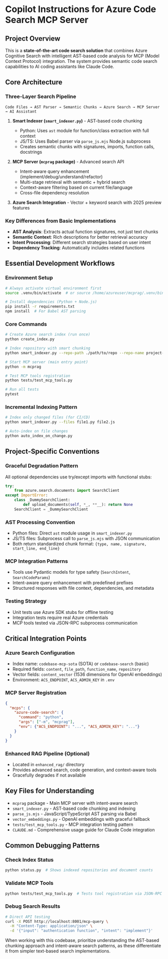 # Copilot Instructions for Azure Code Search MCP Server

## Project Overview

This is a **state-of-the-art code search solution** that combines Azure Cognitive Search with intelligent AST-based code analysis for MCP (Model Context Protocol) integration. The system provides semantic code search capabilities to AI coding assistants like Claude Code.

## Core Architecture

### Three-Layer Search Pipeline
```
Code Files → AST Parser → Semantic Chunks → Azure Search → MCP Server → AI Assistant
```

1. **Smart Indexer (`smart_indexer.py`)** - AST-based code chunking
   - Python: Uses `ast` module for function/class extraction with full context
   - JS/TS: Uses Babel parser via `parse_js.mjs` Node.js subprocess
   - Creates semantic chunks with signatures, imports, function calls, docstrings

2. **MCP Server (`mcprag` package)** - Advanced search API
   - Intent-aware query enhancement (implement/debug/understand/refactor)
   - Multi-stage retrieval with semantic + hybrid search
   - Context-aware filtering based on current file/language
   - Cross-file dependency resolution

3. **Azure Search Integration** - Vector + keyword search with 2025 preview features

### Key Differences from Basic Implementations
- **AST Analysis**: Extracts actual function signatures, not just text chunks
- **Semantic Context**: Rich descriptions for better retrieval accuracy
- **Intent Processing**: Different search strategies based on user intent
- **Dependency Tracking**: Automatically includes related functions

## Essential Development Workflows

### Environment Setup
```bash
# Always activate virtual environment first
source .venv/bin/activate  # or source /home/azureuser/mcprag/.venv/bin/activate

# Install dependencies (Python + Node.js)
pip install -r requirements.txt
npm install  # For Babel AST parsing
```

### Core Commands
```bash
# Create Azure search index (run once)
python create_index.py

# Index repository with smart chunking
python smart_indexer.py --repo-path ./path/to/repo --repo-name project-name

# Start MCP server (main entry point)
python -m mcprag

# Test MCP tools registration
python tests/test_mcp_tools.py

# Run all tests
pytest
```

### Incremental Indexing Pattern
```bash
# Index only changed files (for CI/CD)
python smart_indexer.py --files file1.py file2.js

# Auto-index on file changes
python auto_index_on_change.py
```

## Project-Specific Conventions

### Graceful Degradation Pattern
All optional dependencies use try/except imports with functional stubs:
```python
try:
    from azure.search.documents import SearchClient
except ImportError:
    class _DummySearchClient:
        def upload_documents(self, *_, **__): return None
    SearchClient = _DummySearchClient
```

### AST Processing Convention
- Python files: Direct `ast` module usage in `smart_indexer.py`
- JS/TS files: Subprocess call to `parse_js.mjs` with JSON communication
- Both return standardized chunk format: `{type, name, signature, start_line, end_line}`

### MCP Integration Patterns
- Tools use Pydantic models for type safety (`SearchIntent`, `SearchCodeParams`)
- Intent-aware query enhancement with predefined prefixes
- Structured responses with file context, dependencies, and metadata

### Testing Strategy
- Unit tests use Azure SDK stubs for offline testing
- Integration tests require real Azure credentials
- MCP tools tested via JSON-RPC subprocess communication

## Critical Integration Points

### Azure Search Configuration
- Index name: `codebase-mcp-sota` (SOTA) or `codebase-search` (basic)
- Required fields: `content`, `file_path`, `function_name`, `repository`
- Vector fields: `content_vector` (1536 dimensions for OpenAI embeddings)
- Environment: `ACS_ENDPOINT`, `ACS_ADMIN_KEY` in `.env`

### MCP Server Registration
```json
{
  "mcps": {
    "azure-code-search": {
      "command": "python",
      "args": ["-m", "mcprag"],
      "env": {"ACS_ENDPOINT": "...", "ACS_ADMIN_KEY": "..."}
    }
  }
}
```

### Enhanced RAG Pipeline (Optional)
- Located in `enhanced_rag/` directory
- Provides advanced search, code generation, and context-aware tools
- Gracefully degrades if not available

## Key Files for Understanding

- `mcprag` package - Main MCP server with intent-aware search
- `smart_indexer.py` - AST-based code chunking and indexing
- `parse_js.mjs` - JavaScript/TypeScript AST parsing via Babel
- `vector_embeddings.py` - OpenAI embeddings with graceful fallback
- `tests/test_mcp_tools.py` - MCP integration testing pattern
- `CLAUDE.md` - Comprehensive usage guide for Claude Code integration

## Common Debugging Patterns

### Check Index Status
```bash
python status.py  # Shows indexed repositories and document counts
```

### Validate MCP Tools
```bash
python tests/test_mcp_tools.py  # Tests tool registration via JSON-RPC
```

### Debug Search Results
```bash
# Direct API testing
curl -X POST http://localhost:8001/mcp-query \
  -H "Content-Type: application/json" \
  -d '{"input": "authentication function", "intent": "implement"}'
```

When working with this codebase, prioritize understanding the AST-based chunking approach and intent-aware search patterns, as these differentiate it from simpler text-based search implementations.
